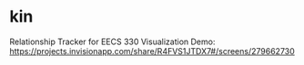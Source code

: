 # kin
Relationship Tracker for EECS 330
Visualization Demo:
https://projects.invisionapp.com/share/R4FVS1JTDX7#/screens/279662730
